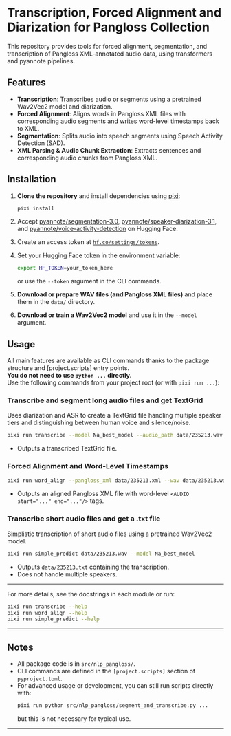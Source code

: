 # Transcription, Forced Alignment and Diarization for Pangloss Collection

This repository provides tools for forced alignment, segmentation, and transcription of Pangloss XML-annotated audio data, using transformers and pyannote pipelines.

## Features

- **Transcription**: Transcribes audio or segments using a pretrained Wav2Vec2 model and diarization.
- **Forced Alignment**: Aligns words in Pangloss XML files with corresponding audio segments and writes word-level timestamps back to XML.
- **Segmentation**: Splits audio into speech segments using Speech Activity Detection (SAD).
- **XML Parsing & Audio Chunk Extraction**: Extracts sentences and corresponding audio chunks from Pangloss XML.

## Installation

1. **Clone the repository** and install dependencies using [pixi](https://prefix.dev/docs/pixi/):

   ```sh
   pixi install
   ```

2. Accept [pyannote/segmentation-3.0](https://huggingface.co/pyannote/segmentation-3.0), [pyannote/speaker-diarization-3.1](https://huggingface.co/pyannote/speaker-diarization-3.1), and [pyannote/voice-activity-detection](https://huggingface.co/pyannote/voice-activity-detection) on Hugging Face.

3. Create an access token at [`hf.co/settings/tokens`](https://hf.co/settings/tokens).

4. Set your Hugging Face token in the environment variable:

   ```sh
   export HF_TOKEN=your_token_here
   ```
   or use the `--token` argument in the CLI commands.

5. **Download or prepare WAV files (and Pangloss XML files)** and place them in the `data/` directory.

6. **Download or train a Wav2Vec2 model** and use it in the `--model` argument.

## Usage

All main features are available as CLI commands thanks to the package structure and [project.scripts] entry points.  
**You do not need to use `python ...` directly.**  
Use the following commands from your project root (or with `pixi run ...`):

### Transcribe and segment long audio files and get TextGrid

Uses diarization and ASR to create a TextGrid file handling multiple speaker tiers and distinguishing between human voice and silence/noise.

```sh
pixi run transcribe --model Na_best_model --audio_path data/235213.wav --num_speakers 1
```
- Outputs a transcribed TextGrid file.

### Forced Alignment and Word-Level Timestamps

```sh
pixi run word_align --pangloss_xml data/235213.xml --wav data/235213.wav --model Na_best_model
```
- Outputs an aligned Pangloss XML file with word-level `<AUDIO start="..." end="..."/>` tags.

### Transcribe short audio files and get a .txt file

Simplistic transcription of short audio files using a pretrained Wav2Vec2 model.

```sh
pixi run simple_predict data/235213.wav --model Na_best_model
```
- Outputs `data/235213.txt` containing the transcription.
- Does not handle multiple speakers.

---

For more details, see the docstrings in each module or run:

```sh
pixi run transcribe --help
pixi run word_align --help
pixi run simple_predict --help
```

---

## Notes

- All package code is in `src/nlp_pangloss/`.
- CLI commands are defined in the `[project.scripts]` section of `pyproject.toml`.
- For advanced usage or development, you can still run scripts directly with:
  ```sh
  pixi run python src/nlp_pangloss/segment_and_transcribe.py ...
  ```
  but this is not necessary for typical use.

---
